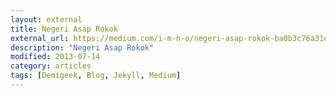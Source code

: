 ```yaml
---
layout: external
title: Negeri Asap Rokok
external_url: https://medium.com/i-m-h-o/negeri-asap-rokok-ba0b3c76a31e
description: "Negeri Asap Rokok"
modified: 2013-07-14
category: articles
tags: [Demigeek, Blog, Jekyll, Medium]
---
```

